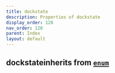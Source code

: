 ```yaml
---
title: dockstate
description: Properties of dockstate
display_order: 120
nav_order: 120
parent: Index
layout: default
---
```


## dockstateinherits from [`enum`](./enum.html)
